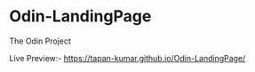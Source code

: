 # Odin-LandingPage
The Odin Project


Live Preview:- https://tapan-kumar.github.io/Odin-LandingPage/
